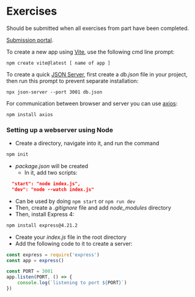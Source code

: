 # Exercises

Should be submitted when all exercises from part have been completed.

[Submission portal](https://studies.cs.helsinki.fi/stats/courses/fullstackopen/submissions).

To create a new app using [Vite](https://vite.dev/guide/), use the following cmd line prompt:

```
npm create vite@latest [ name of app ]
```

To create a quick [JSON Server](https://github.com/typicode/json-server?tab=readme-ov-file), first create a _db.json_ file in your project, then run this prompt to prevent separate installation:

```
npx json-server --port 3001 db.json
```

For communication between browser and server you can use [axios](https://github.com/axios/axios):

```
npm install axios
```

### Setting up a webserver using Node 

- Create a directory, navigate into it, and run the command

```bash
npm init
```

- _package.json_ will be created
  - In it, add two scripts:

```json
  "start": "node index.js",
  "dev": "node --watch index.js"
```

- Can be used by doing `npm start` or `npm run dev`
- Then, create a _.gitignore_ file and add _node_modules_ directory
- Then, install Express 4:

```bash
npm install express@4.21.2
```

- Create your _index.js_ file in the root directory
- Add the following code to it to create a server:

```js
const express = require('express')
const app = express()

const PORT = 3001
app.listen(PORT, () => {
    console.log(`listening to port ${PORT}`)
})
```